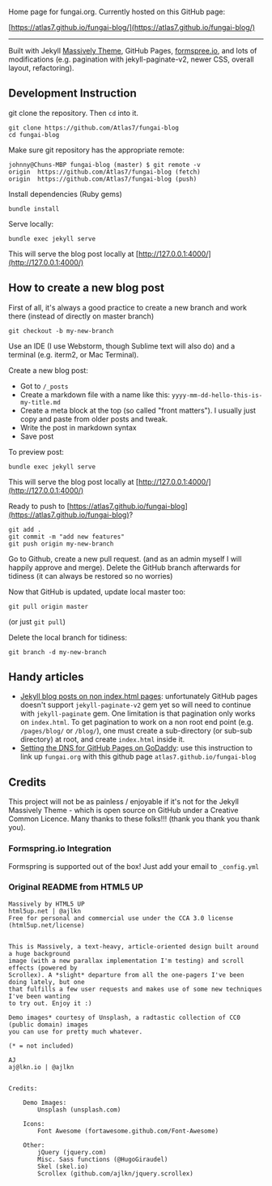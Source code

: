 Home page for fungai.org. Currently hosted on this GitHub page:

[https://atlas7.github.io/fungai-blog/](https://atlas7.github.io/fungai-blog/)

---

Built with Jekyll [Massively Theme](https://github.com/iwiedenm/jekyll-theme-massively-src), GitHub Pages, [formspree.io](https://formspree.io/), and lots of modifications (e.g. pagination with jekyll-paginate-v2, newer CSS, overall layout, refactoring).

## Development Instruction

git clone the repository. Then `cd` into it.

```
git clone https://github.com/Atlas7/fungai-blog
cd fungai-blog
```

Make sure git repository has the appropriate remote:

```
johnny@Chuns-MBP fungai-blog (master) $ git remote -v
origin  https://github.com/Atlas7/fungai-blog (fetch)
origin  https://github.com/Atlas7/fungai-blog (push)
```

Install dependencies (Ruby gems)

```
bundle install
```

Serve locally:

```
bundle exec jekyll serve
```

This will serve the blog post locally at [http://127.0.0.1:4000/](http://127.0.0.1:4000/)

## How to create a new blog post

First of all, it's always a good practice to create a new branch and work there (instead of directly on master branch)

```
git checkout -b my-new-branch
```

Use an IDE (I use Webstorm, though Sublime text will also do) and a terminal (e.g. iterm2, or Mac Terminal).

Create a new blog post:

- Got to `/_posts`
- Create a markdown file with a name like this: `yyyy-mm-dd-hello-this-is-my-title.md`
- Create a meta block at the top (so called "front matters"). I usually just copy and paste from older posts and tweak.
- Write the post in markdown syntax
- Save post

To preview post:

```
bundle exec jekyll serve
```

This will serve the blog post locally at [http://127.0.0.1:4000/](http://127.0.0.1:4000/)

Ready to push to [https://atlas7.github.io/fungai-blog](https://atlas7.github.io/fungai-blog)?

```
git add .
git commit -m "add new features"
git push origin my-new-branch
```

Go to Github, create a new pull request. (and as an admin myself I will happily approve and merge). Delete the
GitHub branch afterwards for tidiness (it can always be restored so no worries)

Now that GitHub is updated, update local master too:

```
git pull origin master
```

(or just `git pull`)

Delete the local branch for tidiness:

```
git branch -d my-new-branch
```

## Handy articles

- [Jekyll blog posts on non index.html pages](https://stackoverflow.com/questions/26048623/jekyll-blog-posts-on-non-index-html-pages): unfortunately GitHub pages doesn't support `jekyll-paginate-v2` gem yet so will need to continue with `jekyll-paginate` gem. One limitation is that pagination only works on `index.html`. To get pagination to work on a non root end point (e.g. `/pages/blog/` or `/blog/`), one must create a sub-directory (or sub-sub directory) at root, and create `index.html` inside it.
- [Setting the DNS for GitHub Pages on GoDaddy](https://medium.com/@LovettLovett/github-pages-godaddy-f0318c2f25a): use this
  instruction to link up `fungai.org` with this github page `atlas7.github.io/fungai-blog`

## Credits

This project will not be as painless / enjoyable if it's not for the Jekyll Massively Theme - which is open source
on GitHub under a Creative Common Licence. Many thanks to these folks!!! (thank you thank you thank you).

### Formspring.io Integration

Formspring is supported out of the box! Just add your email to ```_config.yml```

### Original README from HTML5 UP

```
Massively by HTML5 UP
html5up.net | @ajlkn
Free for personal and commercial use under the CCA 3.0 license (html5up.net/license)


This is Massively, a text-heavy, article-oriented design built around a huge background
image (with a new parallax implementation I'm testing) and scroll effects (powered by
Scrollex). A *slight* departure from all the one-pagers I've been doing lately, but one
that fulfills a few user requests and makes use of some new techniques I've been wanting
to try out. Enjoy it :)

Demo images* courtesy of Unsplash, a radtastic collection of CC0 (public domain) images
you can use for pretty much whatever.

(* = not included)

AJ
aj@lkn.io | @ajlkn


Credits:

	Demo Images:
		Unsplash (unsplash.com)

	Icons:
		Font Awesome (fortawesome.github.com/Font-Awesome)

	Other:
		jQuery (jquery.com)
		Misc. Sass functions (@HugoGiraudel)
		Skel (skel.io)
		Scrollex (github.com/ajlkn/jquery.scrollex)
```
